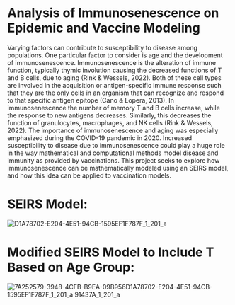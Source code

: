 # Analysis of Immunosenescence on Epidemic and Vaccine Modeling 
  Varying factors can contribute to susceptibility to disease among populations. One particular factor to consider is age and the development of immunosenescence. Immunosenescence is the alteration of immune function, typically thymic involution causing the decreased functions of T and B cells, due to aging (Rink & Wessels, 2022). Both of these cell types are involved in the acquisition or antigen-specific immune response such that they are the only cells in an organism that can recognize and respond to that specific antigen epitope (Cano & Lopera, 2013). In immunosenescence the number of memory T and B cells increase, while the response to new antigens decreases. Similarly, this decreases the function of granulocytes, macrophages, and NK cells (Rink & Wessels, 2022). 
  The importance of immunosenescence and aging was especially emphasized during the COVID-19 pandemic in 2020. Increased susceptibility to disease due to immunosenescence could play a huge role in the way mathematical and computational methods model disease and immunity as provided by vaccinations. This project seeks to explore how immunosenescence can be mathematically modeled using an SEIRS model, and how this idea can be applied to vaccination models. 

# SEIRS Model:
![D1A78702-E204-4E51-94CB-1595EF1F787F_1_201_a](https://github.com/saba2735/Infectious_Disease_Project/assets/123501165/d1beff20-20c5-4295-850d-7b77bd118a1b)

# Modified SEIRS Model to Include T Based on Age Group:
  ![7A252579-3948-4CFB-B9EA-09B956![D1A78702-E204-4E51-94CB-1595EF1F787F_1_201_a](https://github.com/saba2735/Infectious_Disease_Project/assets/123501165/4be54916-18b5-40c6-865e-ac25cf56fb13)
91437A_1_201_a](https://github.com/saba2735/Infectious_Disease_Project/assets/123501165/8e0b6573-917c-40ba-a5ed-068afa707663)
